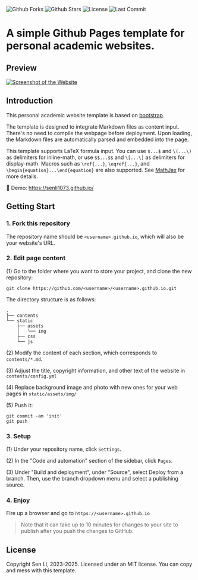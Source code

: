 

![Github Forks](https://img.shields.io/github/forks/senli1073/senli1073.github.io?style=flat)
![Github Stars](https://img.shields.io/github/stars/senli1073/senli1073.github.io?style=flat)
![License](https://img.shields.io/github/license/senli1073/senli1073.github.io)
![Last Commit](https://img.shields.io/github/last-commit/senli1073/senli1073.github.io)

# A simple Github Pages template for personal academic websites.

## Preview
[![Screenshot of the Website](https://raw.githubusercontent.com/senli1073/senli1073.github.io/main/screenshot_full.png)](https://senli1073.github.io/)


## Introduction

This personal academic website template is based on [bootstrap](https://github.com/StartBootstrap/startbootstrap-new-age).

The template is designed to integrate Markdown files as content input.  There's no need to compile the webpage before deployment.  Upon loading, the Markdown files are automatically parsed and embedded into the page.

This template supports LaTeX formula input. You can use `$...$` and `\(...\)` as delimiters for inline-math, or use `$$...$$` and `\[...\]` as delimiters for display-math. Macros such as `\ref{...}`, `\eqref{...}`, and `\begin{equation}...\end{equation}` are also supported. See [MathJax](https://docs.mathjax.org/en/latest/index.html) for more details.

:milky_way: Demo: https://senli1073.github.io/


## Getting Start
### 1. Fork this repository
The repository name should be `<username>.github.io`, which will also be your website's URL.


### 2. Edit page content

(1) Go to the folder where you want to store your project, and clone the new repository:
```
git clone https://github.com/<username>/<username>.github.io.git
```
The directory structure is as follows:

```.
.
├── contents
└── static
    ├── assets
    │   └── img
    ├── css
    └── js
```

(2) Modify the content of each section, which corresponds to `contents/*.md`.

(3) Adjust the title, copyright information, and other text of the website in `contents/config.yml`

(4) Replace background image and photo with new ones for your web pages in `static/assets/img/`

(5) Push it: 
```
git commit -am 'init'
git push
```

### 3. Setup
(1) Under your repository name, click `Settings`.

(2) In the "Code and automation" section of the sidebar, click `Pages`.

(3) Under "Build and deployment", under "Source", select Deploy from a branch. Then, use the branch dropdown menu and select a publishing source.

### 4. Enjoy

Fire up a browser and go to `https://<username>.github.io`

> Note that it can take up to 10 minutes for changes to your site to publish after you push the changes to GitHub.


## License

Copyright Sen Li, 2023-2025. Licensed under an MIT license. You can copy and mess with this template.
